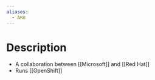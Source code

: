 ```yaml
---
aliases:
  - ARO
---
```

# Description
- A collaboration between [[Microsoft]] and [[Red Hat]]
- Runs [[OpenShift]]